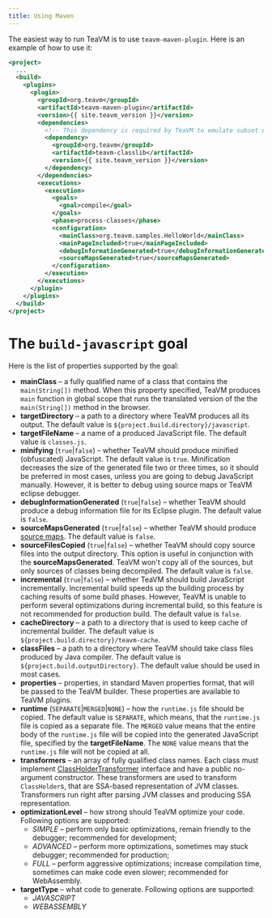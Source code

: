 ```yaml
---
title: Using Maven
---
```


The easiest way to run TeaVM is to use `teavm-maven-plugin`.
Here is an example of how to use it:

```xml
<project>
  ...
  <build>
    <plugins>
      <plugin>
        <groupId>org.teavm</groupId>
        <artifactId>teavm-maven-plugin</artifactId>
        <version>{{ site.teavm_version }}</version>
        <dependencies>
          <!-- This dependency is required by TeaVM to emulate subset of Java class library -->
          <dependency>
            <groupId>org.teavm</groupId>
            <artifactId>teavm-classlib</artifactId>
            <version>{{ site.teavm_version }}</version>
          </dependency>
        </dependencies>
        <executions>
          <execution>
            <goals>
              <goal>compile</goal>
            </goals>
            <phase>process-classes</phase>
            <configuration>
              <mainClass>org.teavm.samples.HelloWorld</mainClass>
              <mainPageIncluded>true</mainPageIncluded>
              <debugInformationGenerated>true</debugInformationGenerated>
              <sourceMapsGenerated>true</sourceMapsGenerated>
            </configuration>
          </execution>
        </executions>
      </plugin>
    </plugins>
  </build>
</project>
```


# The `build-javascript` goal

Here is the list of properties supported by the goal:

* **mainClass** &ndash; a fully qualified name of a class that contains the `main(String[])` method. 
  When this property specified, TeaVM produces `main` function in global scope that runs the translated
  version of the the `main(String[])` method in the browser.
* **targetDirectory** &ndash; a path to a directory where TeaVM produces all its output.
  The default value is `${project.build.directory}/javascript`.
* **targetFileName** &ndash; a name of a produced JavaScript file. The default value is `classes.js`.
* **minifying** (`true`|`false`) &ndash; whether TeaVM should produce minified (obfuscated) JavaScript.
  The default value is `true`. Minification decreases the size of the generated file two or three times,
  so it should be preferred in most cases, unless you are going to debug JavaScript manually.
  However, it is better to debug using source maps or TeaVM eclipse debugger.
* **debugInformationGenerated** (`true`|`false`) &ndash; whether TeaVM should produce a debug information file for
  its Eclipse plugin. The default value is `false`.
* **sourceMapsGenerated** (`true`|`false`) &ndash; whether TeaVM should produce
  [source maps](http://www.html5rocks.com/en/tutorials/developertools/sourcemaps/). The default value is `false`.
* **sourceFilesCopied** (`true`|`false`) &ndash; whether TeaVM should copy source files into the output directory.
  This option is useful in conjunction with the **sourceMapsGenerated**.
  TeaVM won't copy all of the sources, but only sources of classes being decompiled. The default value is `false`.
* **incremental** (`true`|`false`) &ndash; whether TeaVM should build JavaScript incrementally.
  Incremental build speeds up the building process by caching results of some build phases.
  However, TeaVM is unable to perform several optimizations during incremental build, so this feature is
  not recommended for production build. The default value is `false`.
* **cacheDirectory** &ndash; a path to a directory that is used to keep cache of incremental builder.
  The default value is `${project.build.directory}/teavm-cache`.
* **classFiles** &ndash; a path to a directory where TeaVM should take class files produced by Java compiler.
  The default value is `${project.build.outputDirectory}`. The default value should be used in most cases.
* **properties** &ndash; properties, in standard Maven properties format, that will be passed to the TeaVM builder.
  These properties are available to TeaVM plugins.
* **runtime** (`SEPARATE`|`MERGED`|`NONE`) &ndash; how the `runtime.js` file should be copied.
  The default value is `SEPARATE`, which means, that the `runtime.js` file is copied as a separate file.
  The `MERGED` value means that the entire body of the `runtime.js` file will be copied into the generated
  JavaScript file, specified by the **targetFileName**.
  The `NONE` value means that the `runtime.js` file will not be copied at all.
* **transformers** &ndash; an array of fully qualified class names.
  Each class must implement [ClassHolderTransformer](/javadoc/0.5.x/core/org/teavm/model/ClassHolderTransformer.html)
  interface and have a public no-argument constructor. These transformers are used to transform `ClassHolder`s,
  that are SSA-based representation of JVM classes.
  Transformers run right after parsing JVM classes and producing SSA representation.
* **optimizationLevel** &ndash; how strong should TeaVM optimize your code. Following options are supported:
  * *SIMPLE* &ndash; perform only basic optimizations, remain friendly to the debugger; recommended for development;
  * *ADVANCED* &ndash; perform more optimizations, sometimes may stuck debugger; recommended for production;
  * *FULL* &ndash; perform aggressive optimizations; 
    increase compilation time, sometimes can make code even slower; 
    recommended for WebAssembly.
* **targetType** &ndash; what code to generate. Following options are supported:
  * *JAVASCRIPT*
  * *WEBASSEMBLY*